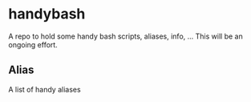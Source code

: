 # handybash
A repo to hold some handy bash scripts, aliases, info, ... This will be an ongoing effort.

## Alias
A list of handy aliases